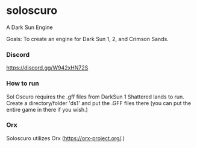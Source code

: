 # soloscuro

A Dark Sun Engine

Goals: To create an engine for Dark Sun 1, 2, and Crimson Sands.

### Discord

<https://discord.gg/W942xHN72S>

### How to run

Sol Oscuro requires the .gff files from DarkSun 1 Shattered lands to run. Create a directory/folder 'ds1' and put the .GFF files there (you can put the entire game in there if you wish.)

### Orx

Soloscuro utilizes Orx (https://orx-project.org/.)
